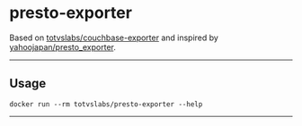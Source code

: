 # presto-exporter

Based on [totvslabs/couchbase-exporter][cb] and inspired by [yahoojapan/presto_exporter][presto].

---

## Usage

```
docker run --rm totvslabs/presto-exporter --help
```

---

[cb]: https://github.com/totvslabs/couchbase-exporter
[presto]: https://github.com/yahoojapan/presto_exporter

